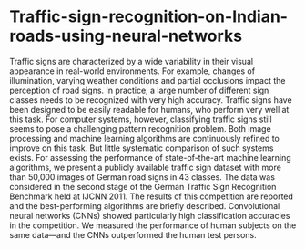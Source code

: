 # Traffic-sign-recognition-on-Indian-roads-using-neural-networks
Traffic signs are characterized by a wide variability in their visual appearance in real-world environments. For example, changes of illumination, varying weather conditions and partial occlusions impact the perception of road signs. In practice, a large number of different sign classes needs to be recognized with very high accuracy. Traffic signs have been designed to be easily readable for humans, who perform very well at this task. For computer systems, however, classifying traffic signs still seems to pose a challenging pattern recognition problem. Both image processing and machine learning algorithms are continuously refined to improve on this task. But little systematic comparison of such systems exists. For assessing the performance of state-of-the-art machine learning algorithms, we present a publicly available traffic sign dataset with more than 50,000 images of German road signs in 43 classes. The data was considered in the second stage of the German Traffic Sign Recognition Benchmark held at IJCNN 2011. The results of this competition are reported and the best-performing algorithms are briefly described. Convolutional neural networks (CNNs) showed particularly high classification accuracies in the competition. We measured the performance of human subjects on the same data—and the CNNs outperformed the human test persons. 
